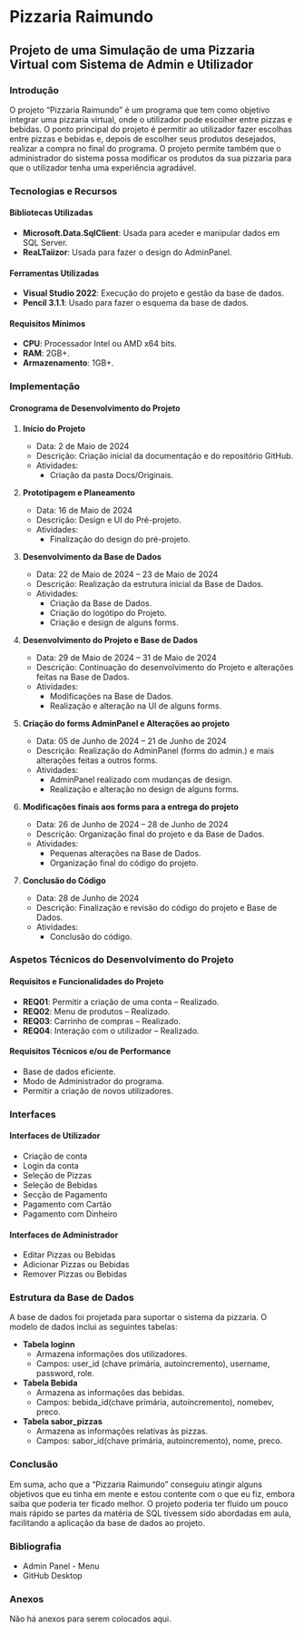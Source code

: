 # Pizzaria Raimundo

## Projeto de uma Simulação de uma Pizzaria Virtual com Sistema de Admin e Utilizador

### Introdução
O projeto “Pizzaria Raimundo” é um programa que tem como objetivo integrar uma pizzaria virtual, onde o utilizador pode escolher entre pizzas e bebidas. O ponto principal do projeto é permitir ao utilizador fazer escolhas entre pizzas e bebidas e, depois de escolher seus produtos desejados, realizar a compra no final do programa. O projeto permite também que o administrador do sistema possa modificar os produtos da sua pizzaria para que o utilizador tenha uma experiência agradável.



### Tecnologias e Recursos

#### Bibliotecas Utilizadas
- **Microsoft.Data.SqlClient**: Usada para aceder e manipular dados em SQL Server.
- **ReaLTaiizor**: Usada para fazer o design do AdminPanel.

#### Ferramentas Utilizadas
- **Visual Studio 2022**: Execução do projeto e gestão da base de dados.
- **Pencil 3.1.1**: Usado para fazer o esquema da base de dados.

#### Requisitos Mínimos
- **CPU**: Processador Intel ou AMD x64 bits.
- **RAM**: 2GB+.
- **Armazenamento**: 1GB+.

### Implementação

#### Cronograma de Desenvolvimento do Projeto

1. **Início do Projeto**
   - Data: 2 de Maio de 2024
   - Descrição: Criação inicial da documentação e do repositório GitHub.
   - Atividades:
     - Criação da pasta Docs/Originais.

2. **Prototipagem e Planeamento**
   - Data: 16 de Maio de 2024
   - Descrição: Design e UI do Pré-projeto.
   - Atividades:
     - Finalização do design do pré-projeto.

3. **Desenvolvimento da Base de Dados**
   - Data: 22 de Maio de 2024 – 23 de Maio de 2024
   - Descrição: Realização da estrutura inicial da Base de Dados.
   - Atividades:
     - Criação da Base de Dados.
     - Criação do logótipo do Projeto.
     - Criação e design de alguns forms.

4. **Desenvolvimento do Projeto e Base de Dados**
   - Data: 29 de Maio de 2024 – 31 de Maio de 2024
   - Descrição: Continuação do desenvolvimento do Projeto e alterações feitas na Base de Dados.
   - Atividades:
     - Modificações na Base de Dados.
     - Realização e alteração na UI de alguns forms.

5. **Criação do forms AdminPanel e Alterações ao projeto**
   - Data: 05 de Junho de 2024 – 21 de Junho de 2024
   - Descrição: Realização do AdminPanel (forms do admin.) e mais alterações feitas a outros forms.
   - Atividades:
     - AdminPanel realizado com mudanças de design.
     - Realização e alteração no design de alguns forms.

6. **Modificações finais aos forms para a entrega do projeto**
   - Data: 26 de Junho de 2024 – 28 de Junho de 2024
   - Descrição: Organização final do projeto e da Base de Dados.
   - Atividades:
     - Pequenas alterações na Base de Dados.
     - Organização final do código do projeto.

7. **Conclusão do Código**
   - Data: 28 de Junho de 2024
   - Descrição: Finalização e revisão do código do projeto e Base de Dados.
   - Atividades:
     - Conclusão do código.

### Aspetos Técnicos do Desenvolvimento do Projeto

#### Requisitos e Funcionalidades do Projeto
- **REQ01**: Permitir a criação de uma conta – Realizado.
- **REQ02**: Menu de produtos – Realizado.
- **REQ03**: Carrinho de compras – Realizado.
- **REQ04**: Interação com o utilizador – Realizado.

#### Requisitos Técnicos e/ou de Performance
- Base de dados eficiente.
- Modo de Administrador do programa.
- Permitir a criação de novos utilizadores.

### Interfaces

#### Interfaces de Utilizador
- Criação de conta
- Login da conta
- Seleção de Pizzas
- Seleção de Bebidas
- Secção de Pagamento
- Pagamento com Cartão
- Pagamento com Dinheiro

#### Interfaces de Administrador
- Editar Pizzas ou Bebidas
- Adicionar Pizzas ou Bebidas
- Remover Pizzas ou Bebidas

### Estrutura da Base de Dados
A base de dados foi projetada para suportar o sistema da pizzaria. O modelo de dados inclui as seguintes tabelas:

- **Tabela loginn**
  - Armazena informações dos utilizadores.
  - Campos: user_id (chave primária, autoincremento), username, password, role.
- **Tabela Bebida**
  - Armazena as informações das bebidas.
  - Campos: bebida_id(chave primária, autoincremento), nomebev, preco.
- **Tabela sabor_pizzas**
  - Armazena as informações relativas às pizzas.
  - Campos: sabor_id(chave primária, autoincremento), nome, preco.

### Conclusão
Em suma, acho que a “Pizzaria Raimundo” conseguiu atingir alguns objetivos que eu tinha em mente e estou contente com o que eu fiz, embora saiba que poderia ter ficado melhor. O projeto poderia ter fluido um pouco mais rápido se partes da matéria de SQL tivessem sido abordadas em aula, facilitando a aplicação da base de dados ao projeto.

### Bibliografia
- Admin Panel - Menu
- GitHub Desktop

### Anexos
Não há anexos para serem colocados aqui.
